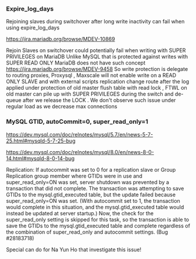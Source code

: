 
### Expire_log_days

Rejoining slaves during switchover after long write inactivity can fail when using expire_log_days

https://jira.mariadb.org/browse/MDEV-10869

Rejoin Slaves on switchover could potentially fail when writing with SUPER PRIVILEGES on MariaDB
Unlike MySQL that is protected against writes with SUPER READ ONLY MariaDB does not have such concept
https://jira.mariadb.org/browse/MDEV-9458
So write protection is delegate to routing proxies, Proxysql , Maxscale will not enable write on a READ ONLY SLAVE and with external scripts replication change route after the log applied under protection of old master flush table with read lock , FTWL on old master can pile up with SUPER PRIVILEGES during the switch and de-queue after we release the LOCK . We don't observe such issue under regular load as we decrease max connections

### MySQL GTID, autoCommit=0, super_read_only=1

https://dev.mysql.com/doc/relnotes/mysql/5.7/en/news-5-7-25.html#mysqld-5-7-25-bug

https://dev.mysql.com/doc/relnotes/mysql/8.0/en/news-8-0-14.html#mysqld-8-0-14-bug

Replication: If autocommit was set to 0 for a replication slave or Group Replication group member where GTIDs were in use and super_read_only=ON was set, server shutdown was prevented by a transaction that did not complete. The transaction was attempting to save GTIDs to the mysql.gtid_executed table, but the update failed because super_read_only=ON was set. (With autocommit set to 1, the transaction would complete in this situation, and the mysql.gtid_executed table would instead be updated at server startup.) Now, the check for the super_read_only setting is skipped for this task, so the transaction is able to save the GTIDs to the mysql.gtid_executed table and complete regardless of the combination of super_read_only and autocommit settings. (Bug #28183718)


Special can do for Na Yun Ho that investigate this issue!
